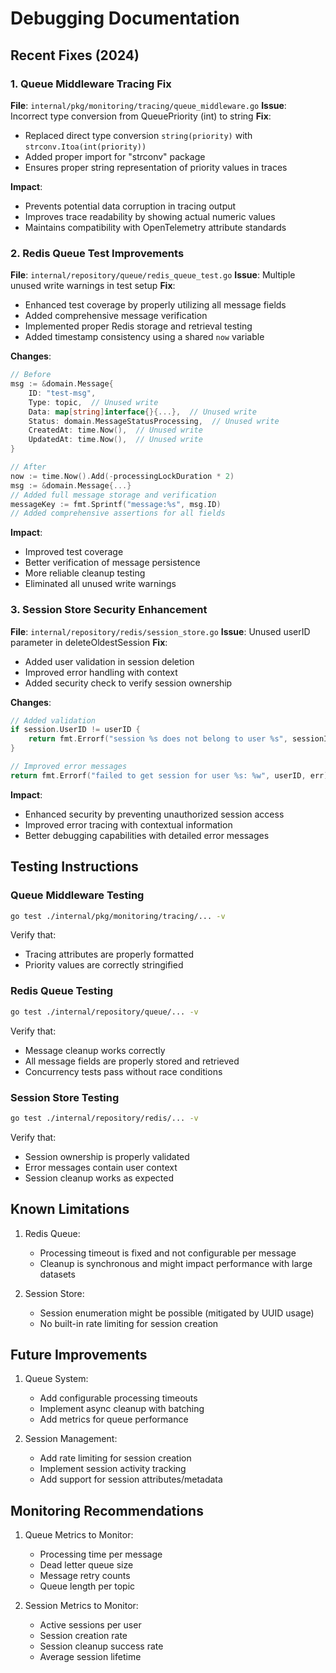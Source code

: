 # Debugging Documentation

## Recent Fixes (2024)

### 1. Queue Middleware Tracing Fix
**File**: `internal/pkg/monitoring/tracing/queue_middleware.go`
**Issue**: Incorrect type conversion from QueuePriority (int) to string
**Fix**: 
- Replaced direct type conversion `string(priority)` with `strconv.Itoa(int(priority))`
- Added proper import for "strconv" package
- Ensures proper string representation of priority values in traces

**Impact**:
- Prevents potential data corruption in tracing output
- Improves trace readability by showing actual numeric values
- Maintains compatibility with OpenTelemetry attribute standards

### 2. Redis Queue Test Improvements
**File**: `internal/repository/queue/redis_queue_test.go`
**Issue**: Multiple unused write warnings in test setup
**Fix**:
- Enhanced test coverage by properly utilizing all message fields
- Added comprehensive message verification
- Implemented proper Redis storage and retrieval testing
- Added timestamp consistency using a shared `now` variable

**Changes**:
```go
// Before
msg := &domain.Message{
    ID: "test-msg",
    Type: topic,  // Unused write
    Data: map[string]interface{}{...},  // Unused write
    Status: domain.MessageStatusProcessing,  // Unused write
    CreatedAt: time.Now(),  // Unused write
    UpdatedAt: time.Now(),  // Unused write
}

// After
now := time.Now().Add(-processingLockDuration * 2)
msg := &domain.Message{...}
// Added full message storage and verification
messageKey := fmt.Sprintf("message:%s", msg.ID)
// Added comprehensive assertions for all fields
```

**Impact**:
- Improved test coverage
- Better verification of message persistence
- More reliable cleanup testing
- Eliminated all unused write warnings

### 3. Session Store Security Enhancement
**File**: `internal/repository/redis/session_store.go`
**Issue**: Unused userID parameter in deleteOldestSession
**Fix**:
- Added user validation in session deletion
- Improved error handling with context
- Added security check to verify session ownership

**Changes**:
```go
// Added validation
if session.UserID != userID {
    return fmt.Errorf("session %s does not belong to user %s", sessionID, userID)
}

// Improved error messages
return fmt.Errorf("failed to get session for user %s: %w", userID, err)
```

**Impact**:
- Enhanced security by preventing unauthorized session access
- Improved error tracing with contextual information
- Better debugging capabilities with detailed error messages

## Testing Instructions

### Queue Middleware Testing
```bash
go test ./internal/pkg/monitoring/tracing/... -v
```
Verify that:
- Tracing attributes are properly formatted
- Priority values are correctly stringified

### Redis Queue Testing
```bash
go test ./internal/repository/queue/... -v
```
Verify that:
- Message cleanup works correctly
- All message fields are properly stored and retrieved
- Concurrency tests pass without race conditions

### Session Store Testing
```bash
go test ./internal/repository/redis/... -v
```
Verify that:
- Session ownership is properly validated
- Error messages contain user context
- Session cleanup works as expected

## Known Limitations

1. Redis Queue:
   - Processing timeout is fixed and not configurable per message
   - Cleanup is synchronous and might impact performance with large datasets

2. Session Store:
   - Session enumeration might be possible (mitigated by UUID usage)
   - No built-in rate limiting for session creation

## Future Improvements

1. Queue System:
   - Add configurable processing timeouts
   - Implement async cleanup with batching
   - Add metrics for queue performance

2. Session Management:
   - Add rate limiting for session creation
   - Implement session activity tracking
   - Add support for session attributes/metadata

## Monitoring Recommendations

1. Queue Metrics to Monitor:
   - Processing time per message
   - Dead letter queue size
   - Message retry counts
   - Queue length per topic

2. Session Metrics to Monitor:
   - Active sessions per user
   - Session creation rate
   - Session cleanup success rate
   - Average session lifetime 